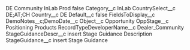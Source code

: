 <?xml version="1.0" encoding="UTF-8"?>
<CustomMetadata xmlns="http://soap.sforce.com/2006/04/metadata" xmlns:xsi="http://www.w3.org/2001/XMLSchema-instance" xmlns:xsd="http://www.w3.org/2001/XMLSchema">
    <label>DE Community InLab Prod</label>
    <protected>false</protected>
    <values>
        <field>Category__c</field>
        <value xsi:type="xsd:string">InLab</value>
    </values>
    <values>
        <field>CountrySelect__c</field>
        <value xsi:type="xsd:string">DE;AT;CH</value>
    </values>
    <values>
        <field>Country__c</field>
        <value xsi:type="xsd:string">DE</value>
    </values>
    <values>
        <field>Default__c</field>
        <value xsi:type="xsd:boolean">false</value>
    </values>
    <values>
        <field>FieldsToDisplay__c</field>
        <value xsi:type="xsd:string">DemoNotes__c;DemoDate__c</value>
    </values>
    <values>
        <field>Object__c</field>
        <value xsi:type="xsd:string">Opportunity</value>
    </values>
    <values>
        <field>OppStage__c</field>
        <value xsi:type="xsd:string">Positioning Products</value>
    </values>
    <values>
        <field>RecordTypeDeveloperName__c</field>
        <value xsi:type="xsd:string">Dealer_Community</value>
    </values>
    <values>
        <field>StageGuidanceDescr__c</field>
        <value xsi:type="xsd:string">insert Stage Guidance Description</value>
    </values>
    <values>
        <field>StageGuidance__c</field>
        <value xsi:type="xsd:string">insert Stage Guidance</value>
    </values>
</CustomMetadata>
